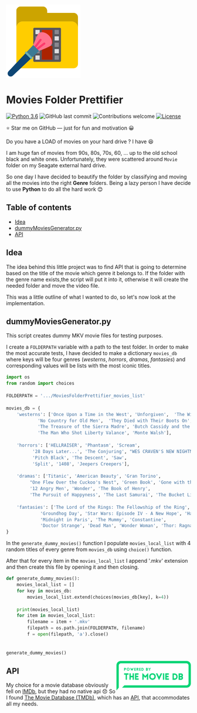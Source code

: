 <img src='./media/logo.png' alt='Movie Prettifier Logo' title='Movie Prettifier' height='200'/>

# Movies Folder Prettifier

[![Python 3.6](https://img.shields.io/badge/python-3.6-blue.svg)](https://www.python.org/downloads/release/python-360/)
![GitHub last commit](https://img.shields.io/github/last-commit/Snowfighter/MoviesFolderPrettifier)
![Contributions welcome](https://img.shields.io/badge/contributions-welcome-orange.svg)
[![License](https://img.shields.io/badge/license-MIT-blue.svg)](https://opensource.org/licenses/MIT)

:star: Star me on GitHub — just for fun and motivation :grinning:

Do you have a LOAD of movies on your hard drive ? I have :laughing: 

I am huge fan of movies from 90s, 80s, 70s, 60, ... up to the old school black and white ones. Unfortunately, they were scattered around `Movie` folder on my Seagate external hard drive.  

So one day I have decided to beautify the folder by classifying and moving all the movies into the right **Genre** folders. Being a lazy person I have decide to use **Python** to do all the hard work :blush:

## Table of contents

-   [Idea](#idea)
-   [dummyMoviesGenerator.py](#dummyMoviesGenerator.py) 
-   [API](#api)

## Idea

The idea behind this little project was to find API that is going to determine based on the title of the movie which genre it belongs to. If the folder with the genre name exists,the script will put it into it, otherwise it will create the needed folder and move the video file. 

This was a little outline of what I wanted to do, so let's now look at the implementation.

## dummyMoviesGenerator.py

This script creates dummy MKV movie files for testing purposes.

I create a `FOLDERPATH` variable with a path to the test folder. In order to make the most accurate tests, I have decided to make a dictionary `movies_db` where keys will be four genres (*westerns*, *horrors*, *dramas*, *fantasies*) and corresponding values will be lists with the most iconic titles. 

```python
import os
from random import choices

FOLDERPATH = '.../MoviesFolderPrettifier_movies_list'

movies_db = {
    'westerns': ['Once Upon a Time in the West', 'Unforgiven',  'The Wild Bunch',
            'No Country for Old Men',  'They Died with Their Boots On',  'Will Penny',
            'The Treasure of the Sierra Madre', 'Butch Cassidy and the Sundance Kid',  'The Ox-Bow Incident',
            'The Man Who Shot Liberty Valance', 'Monte Walsh'],

    'horrors': ['HELLRAISER', 'Phantasm', 'Scream',
          '28 Days Later...', 'The Conjuring', "WES CRAVEN'S NEW NIGHTMARE ",
          'Pitch Black', 'The Descent', 'Saw',
          'Split', '1408', 'Jeepers Creepers'],

    'dramas': ['Titanic', 'American Beauty', 'Gran Torino',
         "One Flew Over the Cuckoo's Nest", 'Green Book', 'Gone with the Wind',
         '12 Angry Men', 'Wonder', 'The Book of Henry',
         'The Pursuit of Happyness', 'The Last Samurai', 'The Bucket List'],

    'fantasies': ['The Lord of the Rings: The Fellowship of the Ring', 'Avatar', 'Hugo',
             'Groundhog Day', 'Star Wars: Episode IV - A New Hope', 'Harry Potter and the Deathly Hallows: Part 1',
             'Midnight in Paris', 'The Mummy', 'Constantine',
             'Doctor Strange', 'Dead Man', 'Wonder Woman', 'Thor: Ragnarok'],
}
```

In the `generate_dummy_movies()` function I populate `movies_local_list` with 4 random titles of every genre from `movies_db` using `choice()` function.

After that for every item in the `movies_local_list` I append '.mkv' extension and then create this file by opening it and then closing. 

```python
def generate_dummy_movies():
    movies_local_list = []
    for key in movies_db:
        movies_local_list.extend(choices(movies_db[key], k=4))

    print(movies_local_list)
    for item in movies_local_list:
        filename = item + '.mkv'
        filepath = os.path.join(FOLDERPATH, filename)
        f = open(filepath, 'a').close()


generate_dummy_movies()

```
<a href='https://www.themoviedb.org'>
    <img src='./media/themoviedb_logo.png' alt='The Movie Database' title='The Movie Database (TMDb)' align='right' height='80'/>
</a>

## API

My choice for a movie database obviously fell on [IMDb](https://www.imdb.com), but they had no native api :disappointed: So I found [The Movie Database (TMDb)](https://www.themoviedb.org), which has an [API](https://developers.themoviedb.org/3/getting-started/introduction), that accommodates all my needs. 